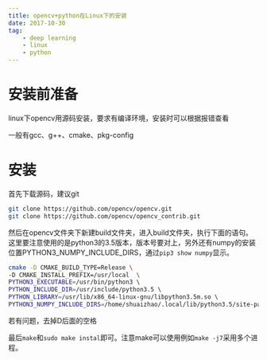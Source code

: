 ```yaml
---
title: opencv+python在Linux下的安装
date: 2017-10-30
tag:
    - deep learning
    - linux
    - python
---
```


# 安装前准备

linux下opencv用源码安装，要求有编译环境，安装时可以根据报错查看

一般有gcc、g++、cmake、pkg-config

# 安装

首先下载源码，建议git

```sh
git clone https://github.com/opencv/opencv.git
git clone https://github.com/opencv/opencv_contrib.git
```

然后在opencv文件夹下新建build文件夹，进入build文件夹，执行下面的语句。这里要注意使用的是python3的3.5版本，版本号要对上，另外还有numpy的安装位置PYTHON3_NUMPY_INCLUDE_DIRS，通过`pip3 show numpy`显示。

```sh
cmake -D CMAKE_BUILD_TYPE=Release \  
-D CMAKE_INSTALL_PREFIX=/usr/local  \  
PYTHON3_EXECUTABLE=/usr/bin/python3 \  
PYTHON_INCLUDE_DIR=/usr/include/python3.5 \  
PYTHON_LIBRARY=/usr/lib/x86_64-linux-gnu/libpython3.5m.so \  
PYTHON3_NUMPY_INCLUDE_DIRS=/home/shuaizhao/.local/lib/python3.5/site-packages/numpy/core/include ..
```

若有问题，去掉D后面的空格

最后`make`和`sudo make instal`即可。注意make可以使用例如`make -j7`采用多个进程。